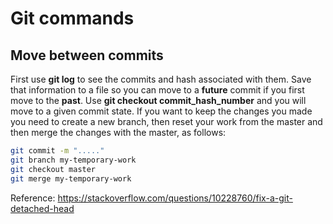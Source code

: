 # Git commands
## Move between commits
First use **git log** to see the commits and hash associated with them.
Save that information to a file so you can move to a **future** commit if you first move to the **past**.
Use **git checkout commit_hash_number** and you will move to a given commit state.
If you want to keep the changes you made you need to create a new branch, then reset your work from the master and then merge the changes with the master, as follows:  
```bash
git commit -m "....."
git branch my-temporary-work
git checkout master
git merge my-temporary-work
```  
Reference: https://stackoverflow.com/questions/10228760/fix-a-git-detached-head  
